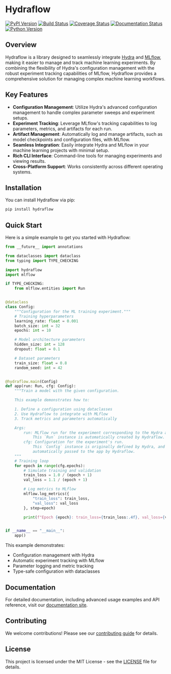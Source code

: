 # Hydraflow

[![PyPI Version][pypi-v-image]][pypi-v-link]
[![Build Status][GHAction-image]][GHAction-link]
[![Coverage Status][codecov-image]][codecov-link]
[![Documentation Status][docs-image]][docs-link]
[![Python Version][python-v-image]][python-v-link]

<!-- Badges -->
[pypi-v-image]: https://img.shields.io/pypi/v/hydraflow.svg
[pypi-v-link]: https://pypi.org/project/hydraflow/
[GHAction-image]: https://github.com/daizutabi/hydraflow/actions/workflows/ci.yaml/badge.svg?branch=main&event=push
[GHAction-link]: https://github.com/daizutabi/hydraflow/actions?query=event%3Apush+branch%3Amain
[codecov-image]: https://codecov.io/github/daizutabi/hydraflow/coverage.svg?branch=main
[codecov-link]: https://codecov.io/github/daizutabi/hydraflow?branch=main
[docs-image]: https://img.shields.io/badge/docs-latest-blue.svg
[docs-link]: https://daizutabi.github.io/hydraflow/
[python-v-image]: https://img.shields.io/pypi/pyversions/hydraflow.svg
[python-v-link]: https://pypi.org/project/hydraflow

## Overview

Hydraflow is a library designed to seamlessly integrate
[Hydra](https://hydra.cc/) and [MLflow](https://mlflow.org/), making it easier to
manage and track machine learning experiments. By combining the flexibility of
Hydra's configuration management with the robust experiment tracking capabilities
of MLflow, Hydraflow provides a comprehensive solution for managing complex
machine learning workflows.

## Key Features

- **Configuration Management**: Utilize Hydra's advanced configuration management
  to handle complex parameter sweeps and experiment setups.
- **Experiment Tracking**: Leverage MLflow's tracking capabilities to log parameters,
  metrics, and artifacts for each run.
- **Artifact Management**: Automatically log and manage artifacts, such as model
  checkpoints and configuration files, with MLflow.
- **Seamless Integration**: Easily integrate Hydra and MLflow in your machine learning
  projects with minimal setup.
- **Rich CLI Interface**: Command-line tools for managing experiments and viewing results.
- **Cross-Platform Support**: Works consistently across different operating systems.

## Installation

You can install Hydraflow via pip:

```bash
pip install hydraflow
```

## Quick Start

Here is a simple example to get you started with Hydraflow:

```python
from __future__ import annotations

from dataclasses import dataclass
from typing import TYPE_CHECKING

import hydraflow
import mlflow

if TYPE_CHECKING:
    from mlflow.entities import Run


@dataclass
class Config:
    """Configuration for the ML training experiment."""
    # Training hyperparameters
    learning_rate: float = 0.001
    batch_size: int = 32
    epochs: int = 10

    # Model architecture parameters
    hidden_size: int = 128
    dropout: float = 0.1

    # Dataset parameters
    train_size: float = 0.8
    random_seed: int = 42


@hydraflow.main(Config)
def app(run: Run, cfg: Config):
    """Train a model with the given configuration.

    This example demonstrates how to:

    1. Define a configuration using dataclasses
    2. Use Hydraflow to integrate with MLflow
    3. Track metrics and parameters automatically

    Args:
        run: MLflow run for the experiment corresponding to the Hydra app.
            This `Run` instance is automatically created by Hydraflow.
        cfg: Configuration for the experiment's run.
            This `Config` instance is originally defined by Hydra, and then
            automatically passed to the app by Hydraflow.
    """
    # Training loop
    for epoch in range(cfg.epochs):
        # Simulate training and validation
        train_loss = 1.0 / (epoch + 1)
        val_loss = 1.1 / (epoch + 1)

        # Log metrics to MLflow
        mlflow.log_metrics({
            "train_loss": train_loss,
            "val_loss": val_loss
        }, step=epoch)

        print(f"Epoch {epoch}: train_loss={train_loss:.4f}, val_loss={val_loss:.4f}")


if __name__ == "__main__":
    app()
```

This example demonstrates:

- Configuration management with Hydra
- Automatic experiment tracking with MLflow
- Parameter logging and metric tracking
- Type-safe configuration with dataclasses

## Documentation

For detailed documentation, including advanced usage examples and API reference,
visit our [documentation site](https://daizutabi.github.io/hydraflow/).

## Contributing

We welcome contributions! Please see our [contributing guide](CONTRIBUTING.md) for details.

## License

This project is licensed under the MIT License - see the [LICENSE](LICENSE) file for details.
